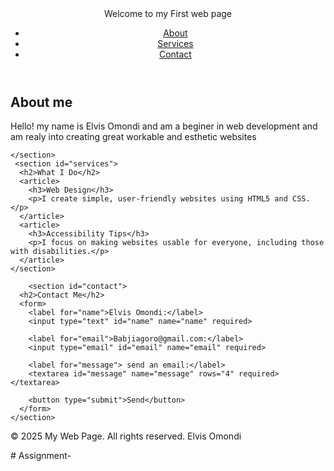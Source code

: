 <!DOCTYPE html>
<html lang="en">
<head>
  <meta charset="UTF-8">
  <meta name="viewport" content="width=device-width, initial-scale=1.0">
  <meta name="description" content="Learn the basics of HTML5 with accessibility and SEO-friendly practices.">
  <title>My First Accessible & SEO-Friendly Webpage</title>
</head>
<body>
  <header>
<hi> Welcome to my First web page</hi>
  <ul>
        <li><a href="#about" aria-label="About section">About</a></li>
        <li><a href="#services" aria-label="Services section">Services</a></li>
        <li><a href="#contact" aria-label="Contact section">Contact</a></li>
      </ul>
    </header>
<main>
    <section id="about">
        <h2>About me</h2>
        <p> Hello! my name is Elvis Omondi and am a beginer in web development and am realy into creating great workable and esthetic websites </p>

    </section>
     <section id="services">
      <h2>What I Do</h2>
      <article>
        <h3>Web Design</h3>
        <p>I create simple, user-friendly websites using HTML5 and CSS.</p>
      </article>
      <article>
        <h3>Accessibility Tips</h3>
        <p>I focus on making websites usable for everyone, including those with disabilities.</p>
      </article>
    </section>

        <section id="contact">
      <h2>Contact Me</h2>
      <form>
        <label for="name">Elvis Omondi:</label>
        <input type="text" id="name" name="name" required>

        <label for="email">Babjiagoro@gmail.com:</label>
        <input type="email" id="email" name="email" required>

        <label for="message"> send an email:</label>
        <textarea id="message" name="message" rows="4" required></textarea>

        <button type="submit">Send</button>
      </form>
    </section>
<footer>
    <p>&copy; 2025 My Web Page. All rights reserved. Elvis Omondi</p>
  </footer>
</body>
</html>
</main>
</header># Assignment-
